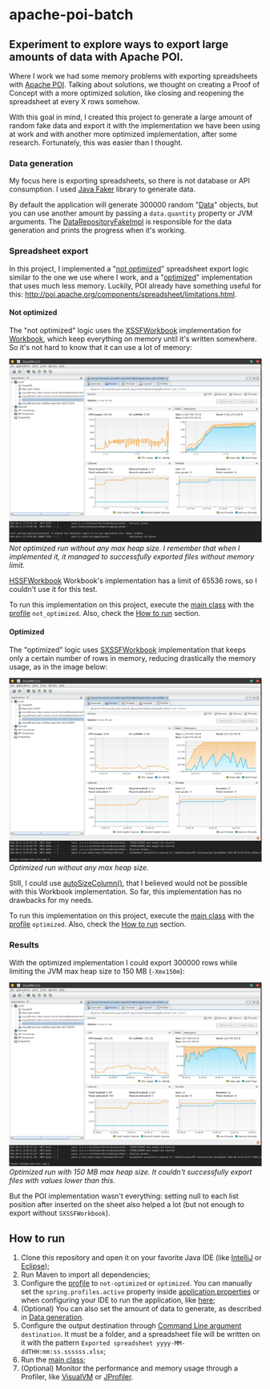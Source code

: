 # apache-poi-batch
## Experiment to explore ways to export large amounts of data with Apache POI.

Where I work we had some memory problems with exporting spreadsheets with [Apache POI](https://poi.apache.org). Talking about solutions, we thought on creating a Proof of Concept with a more optimized solution, like closing and reopening the spreadsheet at every X rows somehow.

With this goal in mind, I created this project to generate a large amount of random fake data and export it with the implementation we have been using at work and with another more optimized implementation, after some research. Fortunately, this was easier than I thought.

### Data generation
My focus here is exporting spreadsheets, so there is not database or API consumption. I used [Java Faker](https://github.com/DiUS/java-faker) library to generate data.

By default the application will generate 300000 random "[Data](./src/main/java/alvarez/fernando/poi/batch/data/Data.java)" objects, but you can use another amount by passing a `data.quantity` property or JVM arguments. The [DataRepositoryFakeImpl](./src/main/java/alvarez/fernando/poi/batch/data/DataRepositoryFakeImpl.java) is responsible for the data generation and prints the progress when it's working.

### Spreadsheet export
In this project, I implemented a "[not optimized](#not-optimized)" spreadsheet export logic similar to the one we use where I work, and a "[optimized](#optimized)" implementation that uses much less memory. Luckily, POI already have something useful for this: http://poi.apache.org/components/spreadsheet/limitations.html.

#### Not optimized
The "not optimized" logic uses the [XSSFWorkbook](http://poi.apache.org/apidocs/dev/org/apache/poi/xssf/usermodel/XSSFWorkbook.html) implementation for [Workbook](http://poi.apache.org/apidocs/dev/org/apache/poi/ss/usermodel/Workbook.html), which keep everything on memory until it's written somewhere. So it's not hard to know that it can use a lot of memory:

![Not optimized run without any max heap size](./doc/not-optimized-run-no-memory-limit.png)
_Not optimized run without any max heap size. I remember that when I implemented it, it managed to successfully exported files without memory limit._

[HSSFWorkbook](http://poi.apache.org/apidocs/dev/org/apache/poi/hssf/usermodel/HSSFWorkbook.html) Workbook's implementation has a limit of 65536 rows, so I couldn't use it for this test.

To run this implementation on this project, execute the [main class](./src/main/java/alvarez/fernando/poi/batch/ApachePoiBatchApplication.java) with the [profile](https://www.baeldung.com/spring-profiles) `not_optimized`. Also, check the [How to run](#how-to-run) section.

#### Optimized
The "optimized" logic uses [SXSSFWorkbook](http://poi.apache.org/apidocs/dev/org/apache/poi/xssf/streaming/SXSSFWorkbook.html) implementation that keeps only a certain number of rows in memory, reducing drastically the memory usage, as in the image below:

![Optimized run without any max heap size](./doc/optimized-run-no-memory-limit.png)
_Optimized run without any max heap size._

Still, I could use [autoSizeColumn()](http://poi.apache.org/apidocs/dev/org/apache/poi/ss/usermodel/Sheet.html#autoSizeColumn-int-), that I believed would not be possible with this Workbook implementation. So far, this implementation has no drawbacks for my needs.

To run this implementation on this project, execute the [main class](./src/main/java/alvarez/fernando/poi/batch/ApachePoiBatchApplication.java) with the [profile](https://www.baeldung.com/spring-profiles) `optimized`. Also, check the [How to run](#how-to-run) section.

### Results
With the optimized implementation I could export 300000 rows while limiting the JVM max heap size to 150 MB (`-Xmx150m`):

![Optimized run with 150 MB max heap size](./doc/optimized-run-150m.png)
_Optimized run with 150 MB max heap size. It couldn't successfully export files with values lower than this._

But the POI implementation wasn't everything: setting null to each list position after inserted on the sheet also helped a lot (but not enough to export without `SXSSFWorkbook`).

## How to run
1. Clone this repository and open it on your favorite Java IDE (like [IntelliJ](https://www.jetbrains.com/idea/) or [Eclipse](https://www.eclipse.org/downloads/));
2. Run Maven to import all dependencies;
3. Configure the [profile](https://www.baeldung.com/spring-profiles) to `not-optimized` or `optimized`. You can manually set the `spring.profiles.active` property inside [application.properties](./src/main/resources/application.properties) or when configuring your IDE to run the application, like [here](https://stackoverflow.com/questions/39738901/how-do-i-activate-a-spring-boot-profile-when-running-from-intellij);
4. (Optional) You can also set the amount of data to generate, as described in [Data generation](#data-generation).
5. Configure the output destination through [Command Line argument](https://stackoverflow.com/questions/2066307/how-do-you-input-command-line-arguments-in-intellij-idea) `destination`. It must be a folder, and a spreadsheet file will be written on it with the pattern `Exported spreadsheet yyyy-MM-ddTHH:mm:ss.ssssss.xlsx`;
6. Run the [main class](./src/main/java/alvarez/fernando/poi/batch/ApachePoiBatchApplication.java);
7. (Optional) Monitor the performance and memory usage through a Profiler, like [VisualVM](https://visualvm.github.io) or [JProfiler](https://www.ej-technologies.com/products/jprofiler/overview.html).